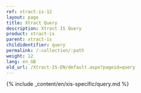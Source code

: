 ```yaml
---
ref: xtract-is-12
layout: page
title: Xtract Query
description: Xtract IS Query
product: xtract-is
parent: xtract-is
childidentifier: query
permalink: /:collection/:path
weight: 12
lang: en_GB
old_url: /Xtract-IS-EN/default.aspx?pageid=query
---
```

{% include _content/en/xis-specific/query.md %}
